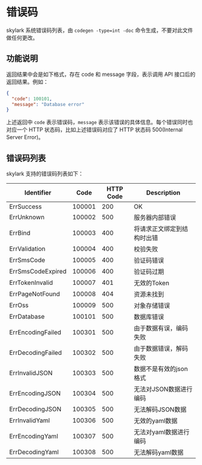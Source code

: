 # 错误码

skylark 系统错误码列表，由 `codegen -type=int -doc` 命令生成，不要对此文件做任何更改。

## 功能说明

返回结果中会是如下格式，存在 code 和 message 字段，表示调用 API 接口后的返回结果。例如：

```json
{
  "code": 100101,
  "message": "Database error"
}
```

上述返回中 `code` 表示错误码，`message` 表示该错误的具体信息。每个错误同时也对应一个 HTTP 状态码，比如上述错误码对应了 HTTP 状态码 500(Internal Server Error)。

## 错误码列表

skylark 支持的错误码列表如下：

| Identifier | Code | HTTP Code | Description |
| ---------- | ---- | --------- | ----------- |
| ErrSuccess | 100001 | 200 | OK |
| ErrUnknown | 100002 | 500 | 服务器内部错误 |
| ErrBind | 100003 | 400 | 将请求正文绑定到结构时出错 |
| ErrValidation | 100004 | 400 | 校验失败 |
| ErrSmsCode | 100005 | 400 | 验证码错误 |
| ErrSmsCodeExpired | 100006 | 400 | 验证码过期 |
| ErrTokenInvalid | 100007 | 401 | 无效的Token |
| ErrPageNotFound | 100008 | 404 | 资源未找到 |
| ErrOss | 100009 | 500 | 对象存储错误 |
| ErrDatabase | 100101 | 500 | 数据库错误 |
| ErrEncodingFailed | 100301 | 500 | 由于数据有误，编码失败 |
| ErrDecodingFailed | 100302 | 500 | 由于数据错误，解码失败 |
| ErrInvalidJSON | 100303 | 500 | 数据不是有效的json格式 |
| ErrEncodingJSON | 100304 | 500 | 无法对JSON数据进行编码 |
| ErrDecodingJSON | 100305 | 500 | 无法解码JSON数据 |
| ErrInvalidYaml | 100306 | 500 | 无效的yaml数据 |
| ErrEncodingYaml | 100307 | 500 | 无法对yaml数据进行编码 |
| ErrDecodingYaml | 100308 | 500 | 无法解码yaml数据 |

